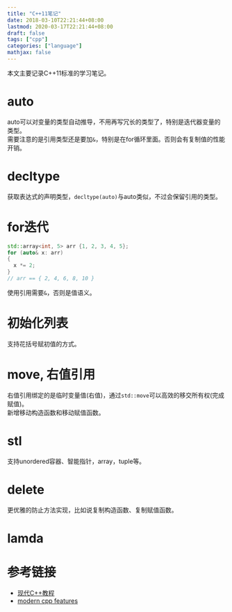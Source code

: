 ```yaml
---
title: "C++11笔记"
date: 2018-03-10T22:21:44+08:00
lastmod: 2020-03-17T22:21:44+08:00
draft: false
tags: ["cpp"]
categories: ["language"]
mathjax: false
---
```


本文主要记录C++11标准的学习笔记。  
<!--more-->

# auto
auto可以对变量的类型自动推导，不用再写冗长的类型了，特别是迭代器变量的类型。  
需要注意的是引用类型还是要加`&`，特别是在for循环里面。否则会有复制值的性能开销。  

# decltype
获取表达式的声明类型，`decltype(auto)`与auto类似，不过会保留引用的类型。  

# for迭代
```cpp
std::array<int, 5> arr {1, 2, 3, 4, 5};
for (auto& x: arr)
{
  x *= 2;
}
// arr == { 2, 4, 6, 8, 10 }
```
使用引用需要`&`，否则是值语义。  

# 初始化列表
支持花括号赋初值的方式。  

# move, 右值引用
右值引用绑定的是临时变量值(右值)，通过`std::move`可以高效的移交所有权(完成赋值)。  
新增移动构造函数和移动赋值函数。  

# stl
支持unordered容器、智能指针，array，tuple等。  

# delete
更优雅的防止方法实现，比如说复制构造函数、复制赋值函数。  

# lamda

# 参考链接
- [现代C++教程](https://changkun.de/modern-cpp/)
- [modern cpp features](https://github.com/AnthonyCalandra/modern-cpp-features)  
